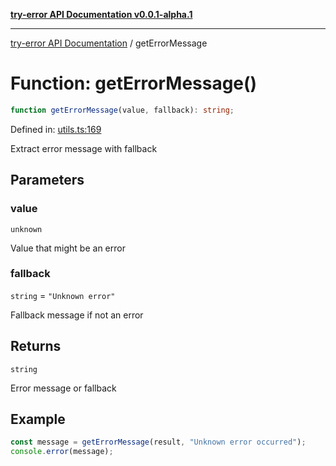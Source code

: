 [**try-error API Documentation v0.0.1-alpha.1**](../index.md)

***

[try-error API Documentation](../index.md) / getErrorMessage

# Function: getErrorMessage()

```ts
function getErrorMessage(value, fallback): string;
```

Defined in: [utils.ts:169](https://github.com/oconnorjohnson/try-error/blob/e3ae0308069a4fba073f4543d527ad76373db795/src/utils.ts#L169)

Extract error message with fallback

## Parameters

### value

`unknown`

Value that might be an error

### fallback

`string` = `"Unknown error"`

Fallback message if not an error

## Returns

`string`

Error message or fallback

## Example

```typescript
const message = getErrorMessage(result, "Unknown error occurred");
console.error(message);
```
